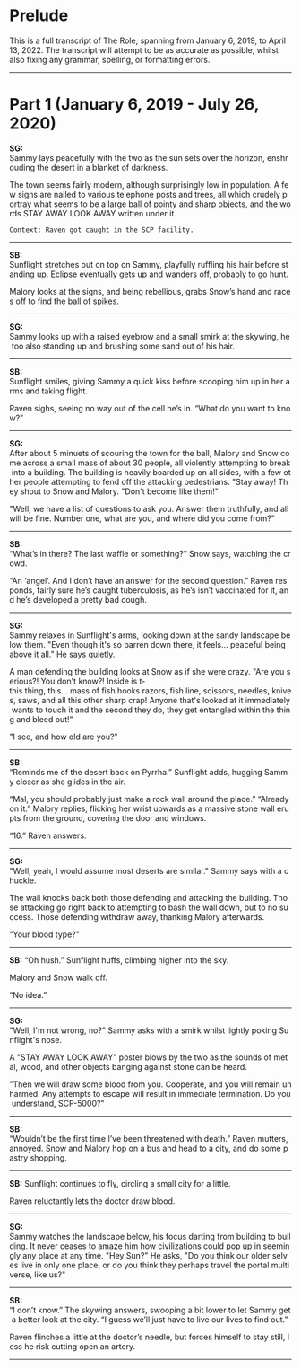 # Prelude
This is a full transcript of The Role, spanning from January 6, 2019, to April 13, 2022. The transcript will attempt to be as accurate as possible, whilst also fixing any grammar, spelling, or formatting errors.
***
# Part 1 (January 6,  2019 - July 26, 2020)
**SG:**
Sammy lays peacefully with the two as the sun sets over the horizon, enshrouding the desert in a blanket of darkness.

The town seems fairly modern, although surprisingly low in population. A few signs are nailed to various telephone posts and trees, all which crudely portray what seems to be a large ball of pointy and sharp objects, and the words STAY AWAY LOOK AWAY written under it.

`Context: Raven got caught in the SCP facility.`
***
**SB:**
Sunflight stretches out on top on Sammy, playfully ruffling his hair before standing up. Eclipse eventually gets up and wanders off, probably to go hunt.

Malory looks at the signs, and being rebellious, grabs Snow’s hand and races off to find the ball of spikes.
***
**SG:**
Sammy looks up with a raised eyebrow and a small smirk at the skywing, he too also standing up and brushing some sand out of his hair.
***
**SB:**
Sunflight smiles, giving Sammy a quick kiss before scooping him up in her arms and taking flight. 

Raven sighs, seeing no way out of the cell he’s in. “What do you want to know?” 
***
**SG:**
After about 5 minuets of scouring the town for the ball, Malory and Snow come across a small mass of about 30 people, all violently attempting to break into a building. The building is heavily boarded up on all sides, with a few other people attempting to fend off the attacking pedestrians. "Stay away! They shout to Snow and Malory. "Don't become like them!"

"Well, we have a list of questions to ask you. Answer them truthfully, and all will be fine. Number one, what are you, and where did you come from?" 
***
**SB:**
“What’s in there? The last waffle or something?” Snow says, watching the crowd.

“An ‘angel’. And I don’t have an answer for the second question.” Raven responds, fairly sure he’s caught tuberculosis, as he’s isn’t vaccinated for it, and he’s developed a pretty bad cough. 
***
**SG:**
Sammy relaxes in Sunflight's arms, looking down at the sandy landscape below them. "Even though it's so barren down there, it feels... peaceful being above it all." He says quietly.

A man defending the building looks at Snow as if she were crazy. "Are you serious?! You don't know?! Inside is t-this thing, this... mass of fish hooks razors, fish line, scissors, needles, knives, saws, and all this other sharp crap! Anyone that's looked at it immediately wants to touch it and the second they do, they get entangled within the thing and bleed out!"

"I see, and how old are you?"
***
**SB:**
“Reminds me of the desert back on Pyrrha.” Sunflight adds, hugging Sammy closer as she glides in the air.

“Mal, you should probably just make a rock wall around the place.” “Already on it.” Malory replies, flicking her wrist upwards as a massive stone wall erupts from the ground, covering the door and windows.

“16.” Raven answers. 
***
**SG:**
"Well, yeah, I would assume most deserts are similar." Sammy says with a chuckle.

The wall knocks back both those defending and attacking the building. Those attacking go right back to attempting to bash the wall down, but to no success. Those defending withdraw away, thanking Malory afterwards.

"Your blood type?"
***
**SB:**
“Oh hush.” Sunflight huffs, climbing higher into the sky.

Malory and Snow walk off.

“No idea.”
***
**SG:**
"Well, I'm not wrong, no?" Sammy asks with a smirk whilst lightly poking Sunflight's nose.

A "STAY AWAY LOOK AWAY" poster blows by the two as the sounds of metal, wood, and other objects banging against stone can be heard.

"Then we will draw some blood from you. Cooperate, and you will remain unharmed. Any attempts to escape will result in immediate termination. Do you understand, SCP-5000?"
***
**SB:**
“Wouldn’t be the first time I’ve been threatened with death.” Raven mutters, annoyed. Snow and Malory hop on a bus and head to a city, and do some pastry shopping.
***
**SB:**
Sunflight continues to fly, circling a small city for a little.

Raven reluctantly lets the doctor draw blood.
***
**SG:**
Sammy watches the landscape below, his focus darting from building to building. It never ceases to amaze him how civilizations could pop up in seemingly any place at any time. "Hey Sun?" He asks, "Do you think our older selves live in only one place, or do you think they perhaps travel the portal multiverse, like us?"
***
**SB:**
“I don’t know.” The skywing answers, swooping a bit lower to let Sammy get a better look at the city. “I guess we’ll just have to live our lives to find out.”

Raven flinches a little at the doctor’s needle, but forces himself to stay still, less he risk cutting open an artery.
***